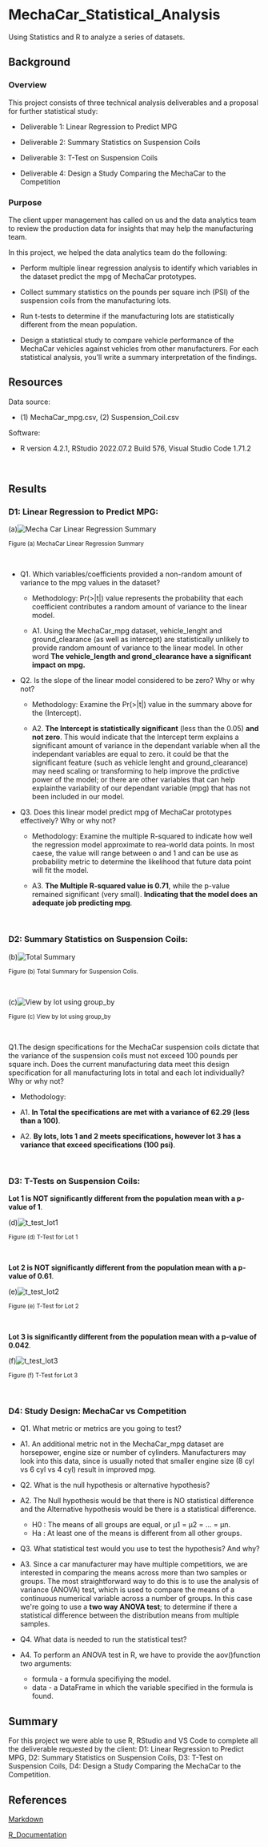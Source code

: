 # MechaCar_Statistical_Analysis
Using Statistics and R to analyze a series of datasets.


## Background

### Overview

This project consists of three technical analysis deliverables and a proposal for further statistical study:

- Deliverable 1: Linear Regression to Predict MPG

- Deliverable 2: Summary Statistics on Suspension Coils

- Deliverable 3: T-Test on Suspension Coils

- Deliverable 4: Design a Study Comparing the MechaCar to the Competition


### Purpose

The client upper management has called on us and the data analytics team to review the production data for insights that may help the manufacturing team.

In this project, we helped the data analytics team do the following:

- Perform multiple linear regression analysis to identify which variables in the dataset predict the mpg of MechaCar prototypes.

- Collect summary statistics on the pounds per square inch (PSI) of the suspension coils from the manufacturing lots.

- Run t-tests to determine if the manufacturing lots are statistically different from the mean population.

- Design a statistical study to compare vehicle performance of the MechaCar vehicles against vehicles from other manufacturers. For each statistical analysis, you’ll write a summary interpretation of the findings.

  
## Resources

Data source:

- (1) MechaCar_mpg.csv, (2) Suspension_Coil.csv

Software:

- R version 4.2.1, RStudio 2022.07.2 Build 576, Visual Studio Code 1.71.2
 
<br/>

## Results

### D1: Linear Regression to Predict MPG:

(a)![Mecha Car Linear Regression Summary](./Images/MechaCar_linear_regression_summary.png)
 
<sub> Figure (a) MechaCar Linear Regression Summary

<br/>

- Q1. Which variables/coefficients provided a non-random amount of variance to the mpg values in the dataset?

    - Methodology: Pr(>|t|) value represents the probability that each coefficient contributes a random amount of variance to the linear model.

    - A1. Using the MechaCar_mpg dataset, vehicle_lenght and ground_clearance (as well as intercept) are statistically unlikely to provide random amount of variance to the linear model. In other word **The vehicle_length and grond_clearance have a significant impact on mpg.**

- Q2. Is the slope of the linear model considered to be zero? Why or why not?

    - Methodology: Examine the Pr(>|t|) value in the summary above for the (Intercept).

    - A2. **The Intercept is statistically significant** (less than the 0.05) **and not zero**. This would indicate that the Intercept term explains a significant amount of variance in the dependant variable when all the independant variables are equal to zero. it could be that the significant feature (such as vehicle lenght and ground_clearance) may need scaling or transforming to help improve the prdictive power of the model; or there are other variables that can help explainthe variability of our dependant variable (mpg) that has not been included in our model.


- Q3. Does this linear model predict mpg of MechaCar prototypes effectively? Why or why not?

    - Methodology: Examine the multiple R-squared to indicate how well the regression model approximate to rea-world data points. In most caese, the value will range between o and 1 and can be use as probability metric to determine the likelihood that future data point will fit the model.

    - A3. **The Multiple R-squared value is 0.71**, while the p-value remained significant (very small). **Indicating that the model does an adequate job predicting mpg**.

<br/>

### D2: Summary Statistics on Suspension Coils:


(b)![Total Summary](./Images/total_summary.png)
 
<sub> Figure (b) Total Summary for Suspension Colis.

<br/>

(c)![View by lot using group_by](./Images/View%20by%20lot%20using%20group_by.png)
 
<sub> Figure (c) View by lot using group_by

<br/>

Q1.The design specifications for the MechaCar suspension coils dictate that the variance of the suspension coils must not exceed 100 pounds per square inch. Does the current manufacturing data meet this design specification for all manufacturing lots in total and each lot individually? Why or why not?

- Methodology:

- A1. **In Total the specifications are met with a variance of 62.29 (less than a 100)**.

- A2. **By lots, lots 1 and 2 meets specifications, however lot 3 has a variance that exceed specifications (100 psi)**.


<br/>


### D3: T-Tests on Suspension Coils:

**Lot 1 is NOT significantly different from the population mean with a p-value of 1**.

(d)![t_test_lot1](./Images/t_test_lot1.png)
 
<sub> Figure (d) T-Test for Lot 1

<br/>

**Lot 2 is NOT significantly different from the population mean with a p-value of 0.61**.

(e)![t_test_lot2](./Images/t_test_lot2.png)
 
<sub> Figure (e) T-Test for Lot 2

<br/>

**Lot 3 is significantly different from the population mean with a p-value of 0.042**.

(f)![t_test_lot3](./Images/t_test_lot3.png)
 
<sub> Figure (f) T-Test for Lot 3

<br/>

### D4: Study Design: MechaCar vs Competition

- Q1. What metric or metrics are you going to test?

- A1. An additional metric not in the MechaCar_mpg dataset are horsepower, engine size or number of cylinders. Manufacturers may look into this data, since is usually noted that smaller engine size (8 cyl vs 6 cyl vs 4 cyl) result in improved mpg.

- Q2. What is the null hypothesis or alternative hypothesis?

- A2. The Null hypothesis would be that there is NO statistical difference and the Alternative hypothesis would be there is a statistical difference.

    - H0 : The means of all groups are equal, or µ1 = µ2 = … = µn.
    - Ha : At least one of the means is different from all other groups.

- Q3. What statistical test would you use to test the hypothesis? And why?

- A3. Since a car manufacturer may have multiple competitiors, we are interested in comparing the means across more than two samples or groups. The most straightforward way to do this is to use the analysis of variance (ANOVA) test, which is used to compare the means of a continuous numerical variable across a number of groups. In this case we're going to use a **two way ANOVA test**; to determine if there a statistical difference between the distribution means from multiple samples.

- Q4. What data is needed to run the statistical test?

- A4. To perform an ANOVA test in R, we have to provide the aov()function two arguments:

    - formula - a formula specifiying the model.
    - data - a DataFrame in which the variable specified in the formula is found.

## Summary

For this project we were able to use R, RStudio and VS Code to complete all the deliverable requested by the client: D1: Linear Regression to Predict MPG, D2: Summary Statistics on Suspension Coils, D3: T-Test on Suspension Coils, D4: Design a Study Comparing the MechaCar to the Competition.



## References

[Markdown](https://docs.github.com/en/get-started/writing-on-github/getting-started-with-writing-and-formatting-on-github/basic-writing-and-formatting-syntax)

[R_Documentation](https://www.rdocumentation.org/)


